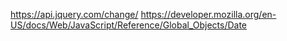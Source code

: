 https://api.jquery.com/change/
https://developer.mozilla.org/en-US/docs/Web/JavaScript/Reference/Global_Objects/Date
